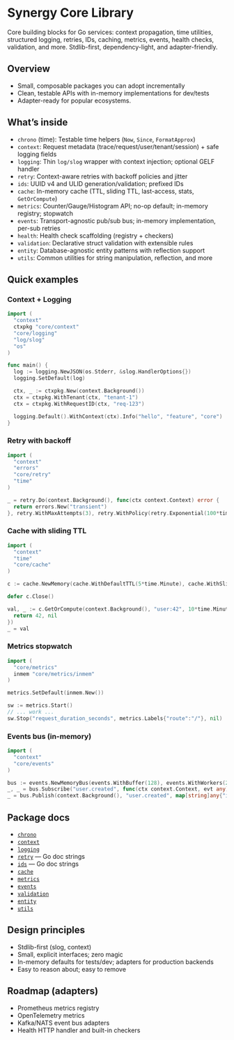 # Synergy Core Library

Core building blocks for Go services: context propagation, time utilities, structured logging, retries, IDs, caching, metrics, events, health checks, validation, and more. Stdlib-first, dependency-light, and adapter-friendly.

## Overview

- Small, composable packages you can adopt incrementally
- Clean, testable APIs with in-memory implementations for dev/tests
- Adapter-ready for popular ecosystems.

## What’s inside

- `chrono` (time): Testable time helpers (`Now`, `Since`, `FormatApprox`)
- `context`: Request metadata (trace/request/user/tenant/session) + safe logging fields
- `logging`: Thin `log/slog` wrapper with context injection; optional GELF handler
- `retry`: Context-aware retries with backoff policies and jitter
- `ids`: UUID v4 and ULID generation/validation; prefixed IDs
- `cache`: In-memory cache (TTL, sliding TTL, last-access, stats, `GetOrCompute`)
- `metrics`: Counter/Gauge/Histogram API; no-op default; in-memory registry; stopwatch
- `events`: Transport-agnostic pub/sub bus; in-memory implementation, per-sub retries
- `health`: Health check scaffolding (registry + checkers)
- `validation`: Declarative struct validation with extensible rules
- `entity`: Database-agnostic entity patterns with reflection support
- `utils`: Common utilities for string manipulation, reflection, and more

## Quick examples

### Context + Logging
```go
import (
  "context"
  ctxpkg "core/context"
  "core/logging"
  "log/slog"
  "os"
)

func main() {
  log := logging.NewJSON(os.Stderr, &slog.HandlerOptions{})
  logging.SetDefault(log)

  ctx, _ := ctxpkg.New(context.Background())
  ctx = ctxpkg.WithTenant(ctx, "tenant-1")
  ctx = ctxpkg.WithRequestID(ctx, "req-123")

  logging.Default().WithContext(ctx).Info("hello", "feature", "core")
}
```

### Retry with backoff
```go
import (
  "context"
  "errors"
  "core/retry"
  "time"
)

_ = retry.Do(context.Background(), func(ctx context.Context) error {
  return errors.New("transient")
}, retry.WithMaxAttempts(3), retry.WithPolicy(retry.Exponential(100*time.Millisecond, 2)))
```

### Cache with sliding TTL
```go
import (
  "context"
  "time"
  "core/cache"
)

c := cache.NewMemory(cache.WithDefaultTTL(5*time.Minute), cache.WithSlidingTTL())

defer c.Close()

val, _ := c.GetOrCompute(context.Background(), "user:42", 10*time.Minute, func(ctx context.Context) (any, error) {
  return 42, nil
})
_ = val
```

### Metrics stopwatch
```go
import (
  "core/metrics"
  inmem "core/metrics/inmem"
)

metrics.SetDefault(inmem.New())

sw := metrics.Start()
// ... work ...
sw.Stop("request_duration_seconds", metrics.Labels{"route":"/"}, nil)
```

### Events bus (in-memory)
```go
import (
  "context"
  "core/events"
)

bus := events.NewMemoryBus(events.WithBuffer(128), events.WithWorkers(2), events.WithAsync())
_, _ = bus.Subscribe("user.created", func(ctx context.Context, evt any) error { return nil }, events.WithRetries(3))
_ = bus.Publish(context.Background(), "user.created", map[string]any{"id":"42"})
```

## Package docs

- [`chrono`](./chrono/README.md)
- [`context`](./context/README.md)
- [`logging`](./logging/README.md)
- [`retry`](./retry/) — Go doc strings
- [`ids`](./ids/) — Go doc strings
- [`cache`](./cache/README.md)
- [`metrics`](./metrics/README.md)
- [`events`](./events/README.md)
- [`validation`](./validation/)
- [`entity`](./entity/)
- [`utils`](./utils/)

## Design principles

- Stdlib-first (slog, context)
- Small, explicit interfaces; zero magic
- In-memory defaults for tests/dev; adapters for production backends
- Easy to reason about; easy to remove

## Roadmap (adapters)

- Prometheus metrics registry
- OpenTelemetry metrics
- Kafka/NATS event bus adapters
- Health HTTP handler and built-in checkers 